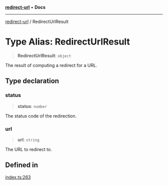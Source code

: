 [**redirect-url**](../readme.md) • **Docs**

---

[redirect-url](../globals.md) / RedirectUrlResult

# Type Alias: RedirectUrlResult

> **RedirectUrlResult**: `object`

The result of computing a redirect for a URL.

## Type declaration

### status

> **status**: `number`

The status code of the redirection.

### url

> **url**: `string`

The URL to redirect to.

## Defined in

[index.ts:263](https://github.com/TomerAberbach/redirect-url/blob/4ea3b1ff21e8531a6e9e3b9c316a108c443a4f1f/src/index.ts#L263)
